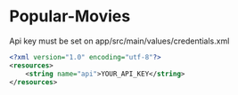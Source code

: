 # Popular-Movies

Api key must be set on app/src/main/values/credentials.xml

```xml
<?xml version="1.0" encoding="utf-8"?>
<resources>
    <string name="api">YOUR_API_KEY</string>
</resources>
```